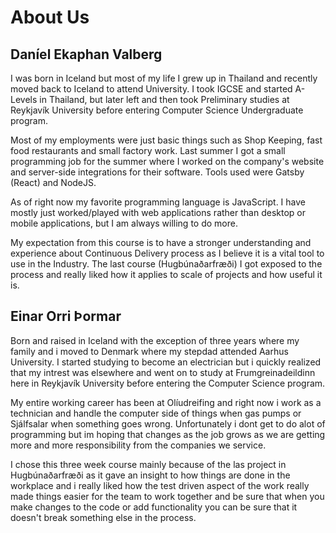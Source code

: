 # About Us

## Daníel Ekaphan Valberg

I was born in Iceland but most of my life I grew up in Thailand and recently moved back to Iceland to attend University. I took IGCSE and started A-Levels in Thailand, but later left and then took Preliminary studies at Reykjavík University before entering Computer Science Undergraduate program. 

Most of my employments were just basic things such as Shop Keeping, fast food restaurants and small factory work. Last summer I got a small programming job for the summer where I worked on the company's website and server-side integrations for their software. Tools used were Gatsby (React) and NodeJS.

As of right now my favorite programming language is JavaScript. I have mostly just worked/played with web applications rather than desktop or mobile applications, but I am always willing to do more.

My expectation from this course is to have a stronger understanding and experience about Continuous Delivery process as I believe it is a vital tool to use in the Industry. The last course (Hugbúnaðarfræði) I got exposed to the process and really liked how it applies to scale of projects and how useful it is.

## Einar Orri Þormar

Born and raised in Iceland with the exception of three years where my family and i moved to Denmark where my stepdad attended Aarhus University. I started studying to become an electrician but i quickly realized that my intrest was elsewhere and went on to study at Frumgreinadeildinn here in Reykjavík University before entering the Computer Science program.

My entire working career has been at Olíudreifing and right now i work as a technician and handle the computer side of things when gas pumps or Sjálfsalar when something goes wrong. Unfortunately i dont get to do alot of programming but im hoping that changes as the job grows as we are getting more and more responsibility from the companies we service.

I chose this three week course mainly because of the las project in Hugbúnaðarfræði as it gave an insight to how things are done in the workplace and i really liked how the test driven aspect of the work really made things easier for the team to work together and be sure that when you make changes to the code or add functionality you can be sure that it doesn't break something else in the process.